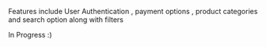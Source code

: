Features include User Authentication , payment
options , product categories and search option along
with filters

In Progress :)
